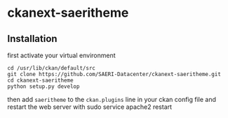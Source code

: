 # ckanext-saeritheme

## Installation

first activate your virtual environment
```
cd /usr/lib/ckan/default/src
git clone https://github.com/SAERI-Datacenter/ckanext-saeritheme.git
cd ckanext-saeritheme
python setup.py develop
```
then add `saeritheme` to the `ckan.plugins` line in your ckan config file and restart the web server with sudo service apache2 restart
